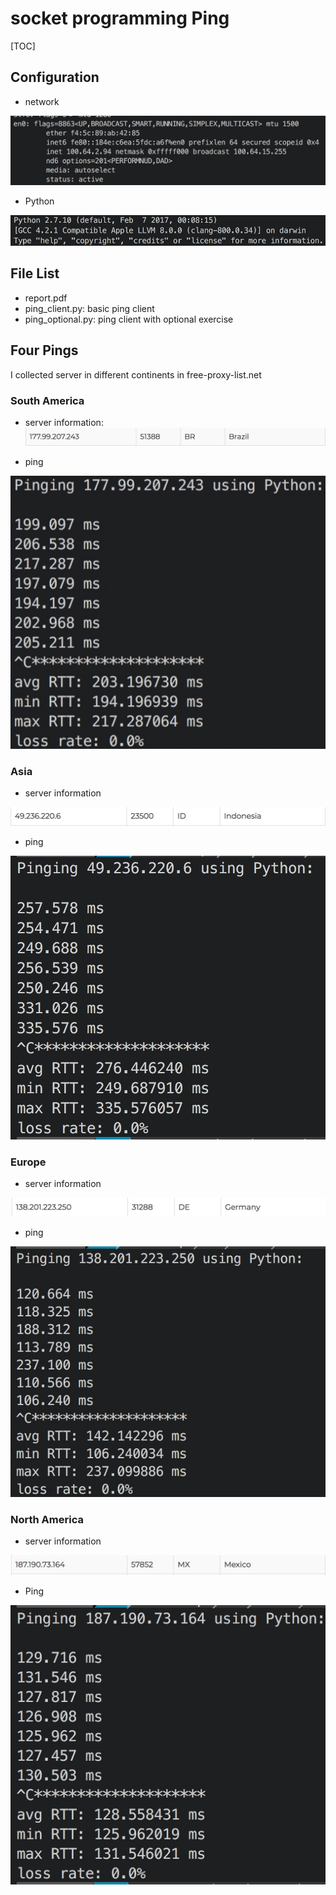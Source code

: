 # socket programming Ping

[TOC]

## Configuration

- network

![-w400](media/15432891703456/15432908543117.jpg)

- Python

![](media/15432891703456/15434664653668.jpg)


## File List

- report.pdf
- ping_client.py: basic ping client
- ping_optional.py: ping client with optional exercise

## Four Pings

I collected server in different continents in free-proxy-list.net 

### South America

- server information:
![](media/15432891703456/15432905367125.jpg)


- ping

![-w250](media/15432891703456/15432903953383.jpg)




### Asia 

- server information 

![](media/15432891703456/15432905510842.jpg)


- ping

![-w250](media/15432891703456/15432904410028.jpg)


### Europe

- server information

![](media/15432891703456/15432905802813.jpg)


- ping

![-w250](media/15432891703456/15432906165660.jpg)



### North America

- server information

![](media/15432891703456/15432906463754.jpg)


- Ping

![-w250](media/15432891703456/15432906828509.jpg)


